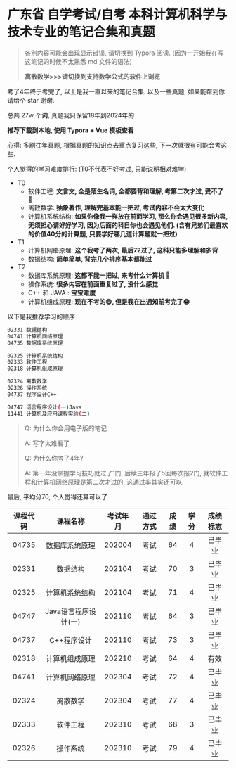 # 广东省 自学考试/自考 本科计算机科学与技术专业的笔记合集和真题

> 各别内容可能会出现显示错误, 请切换到 Typora 阅读. (因为一开始我在写这笔记的时候不太熟悉 md 文件的语法)
>
> **离散数学>>>请切换到支持数学公式的软件上浏览**

考了4年终于考完了, 以上是我一直以来的笔记合集. 以及一些真题, 如果能帮到你请给个 star 谢谢.



总共 27w 个**词**, 真题我只保留18年到2024年的



**推荐下载到本地, 使用 Typora + Vue 模板查看**



心得: 多刷往年真题, 根据真题的知识点去重点复习这些, 下一次就很有可能会考这些.



个人觉得的学习难度排行: (T0不代表不好考过, 只能说明相对难学)

- T0
  - 软件工程: **文言文, 全是陌生名词, 全都要背和理解, 考第二次才过, 受不了** 💢
  - 离散数学: **抽象著作, 理解完基本能一把过, 考试内容不会太大变化**
  - 计算机系统结构: **如果你像我一样放在前面学习, 那么你会遇见很多新内容, 无须担心请好好学习, 因为后面的科目你也会遇见他们. (含有兄弟们最喜欢的价值40分的计算题, 只要学好哪几道计算题就一把过)**
- T1
  - 计算机网络原理: **这个我考了两次, 最后72过了, 这科只能多理解和多背**
  - 数据结构: **简单简单, 背完几个排序基本都能过**
- T2
  - 数据库系统原理: **这都不能一把过, 来考什么计算机** 💪
  - 操作系统: **很多内容在前面重复过了, 没什么感觉**
  - C++ 和 JAVA : **宝宝难度**
  - 计算机组成原理: **现在不考的😄, 但是我在出通知前考完了😭**



以下是我推荐学习的顺序

```sh
02331 数据结构
04741 计算机网络原理
04735 数据库系统原理

02325 计算机系统结构
02333 软件工程
02318 计算机组成原理

02324 离散数学
02326 操作系统
04737 程序设计C++

04747 语言程序设计(一)Java
11441 计算机及应用课程实验(二)
```



> Q: 为什么你会用电子版的笔记
>
> A: 写字太难看了
>
> Q: 为什么你考了4年?
>
> A: 第一年没掌握学习技巧就过了1门, 后续三年报了5回每次报2门, 就软件工程和计算机网络原理是第二次才过的, 这通过率其实还可以.



最后, 平均分70, 个人觉得还算可以了

| 课程代码 |       课程名称       | 考试年月 | 通过方式 | 成绩 | 学分 | 成绩标志 |
| :------: | :------------------: | :------: | :------: | :--: | :--: | :------: |
|  04735   |    数据库系统原理    |  202004  |   考试   |  64  |  4   |  已毕业  |
|  02331   |       数据结构       |  202104  |   考试   |  70  |  3   |  已毕业  |
|  02325   |    计算机系统结构    |  202104  |   考试   |  71  |  4   |  已毕业  |
|  04747   | Java语言程序设计(一) |  202110  |   考试   |  64  |  3   |  已毕业  |
|  04737   |     C++程序设计      |  202110  |   考试   |  73  |  3   |  已毕业  |
|  02318   |    计算机组成原理    |  202210  |   考试   |  64  |  4   |   有效   |
|  04741   |    计算机网络原理    |  202304  |   考试   |  72  |  4   |  已毕业  |
|  02324   |       离散数学       |  202304  |   考试   |  77  |  4   |  已毕业  |
|  02333   |       软件工程       |  202310  |   考试   |  68  |  3   |  已毕业  |
|  02326   |       操作系统       |  202310  |   考试   |  79  |  4   |  已毕业  |

